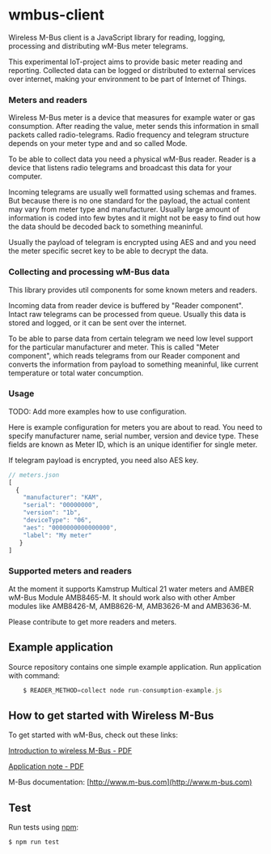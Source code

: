 # wmbus-client
Wireless M-Bus client is a JavaScript library for reading, logging, processing
and distributing wM-Bus meter telegrams.

This experimental IoT-project aims to provide basic meter reading and reporting.
Collected data can be logged or distributed to external services over internet,
making your environment to be part of Internet of Things.


### Meters and readers

Wireless M-Bus meter is a device that measures for example water or gas consumption.
After reading the value, meter sends this information in small packets called
radio-telegrams. Radio frequency and telegram structure depends on your meter
type and and so called Mode.

To be able to collect data you need a physical wM-Bus reader. Reader is a device
that listens radio telegrams and broadcast this data for your computer.

Incoming telegrams are usually well formatted using schemas and frames. But
because there is no one standard for the payload, the actual content may vary
from meter type and manufacturer. Usually large amount of information is coded
into few bytes and it might not be easy to find out how the data should be
decoded back to something meaninful.

Usually the payload of telegram is encrypted using AES and and you need the
meter specific secret key to be able to decrypt the data.


### Collecting and processing wM-Bus data

This library provides util components for some known meters and readers.

Incoming data from reader device is buffered by "Reader component". Intact raw
telegrams can be processed from queue. Usually this data is stored and logged,
or it can be sent over the internet.

To be able to parse data from certain telegram we need low level support for the
particular manufacturer and meter. This is called "Meter component", which reads
telegrams from our Reader component and converts the information from payload to
something meaninful, like current temperature or total water concumption.


### Usage

TODO: Add more examples how to use configuration.


Here is example configuration for meters you are about to read. You need to
specify manufacturer name, serial number, version and device type. These fields
are known as Meter ID, which is an unique identifier for single meter.

If telegram payload is encrypted, you need also AES key.

```js
// meters.json
[
  {
    "manufacturer": "KAM",
    "serial": "00000000",
    "version": "1b",
    "deviceType": "06",
    "aes": "0000000000000000",
    "label": "My meter"
   }
]
```




### Supported meters and readers
At the moment it supports Kamstrup Multical 21 water meters and AMBER wM-Bus
Module AMB8465-M. It should work also with other Amber modules like AMB8426-M,
AMB8626-M, AMB3626-M and AMB3636-M.

Please contribute to get more readers and meters.


## Example application

Source repository contains one simple example application. Run application with
command:

```js
    $ READER_METHOD=collect node run-consumption-example.js
```




## How to get started with Wireless M-Bus
To get started with wM-Bus, check out these links:

[Introduction to wireless M-Bus - PDF](http://pages.silabs.com/rs/634-SLU-379/images/introduction-to-wireless-mbus.pdf)

[Application note - PDF](http://www.st.com/content/ccc/resource/technical/document/application_note/3f/fb/35/5a/25/4e/41/ba/DM00233038.pdf/files/DM00233038.pdf/jcr:content/translations/en.DM00233038.pdf)

M-Bus documentation: [http://www.m-bus.com](http://www.m-bus.com)




## Test
Run tests using [npm](https://www.npmjs.com/):

    $ npm run test
